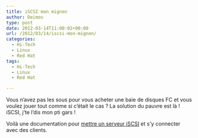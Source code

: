 ```yaml
---
title: iSCSI mon mignon
author: Deimos
type: post
date: 2012-03-14T11:00:02+00:00
url: /2012/03/14/iscsi-mon-mignon/
categories:
  - Hi-Tech
  - Linux
  - Red Hat
tags:
  - Hi-Tech
  - Linux
  - Red Hat

---
```


Vous n’avez pas les sous pour vous acheter une baie de disques FC et vous voulez jouer tout comme si c’était le cas ? La solution du pauvre est là ! iSCSI, j’te l’dis mon pti gars !

Voilà une documentation pour [mettre un serveur iSCSI](http://wiki.deimos.fr/ISCSI_:_Mise_en_place_d%27un_serveur_iSCSI) et s'y connecter avec des clients.
